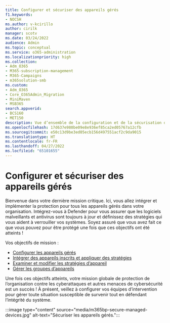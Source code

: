 ```yaml
---
title: Configurer et sécuriser des appareils gérés
f1.keywords:
- NOCSH
ms.author: v-kcirillo
author: cirilk
manager: scotv
ms.date: 03/24/2022
audience: Admin
ms.topic: conceptual
ms.service: o365-administration
ms.localizationpriority: high
ms.collection:
- Adm_O365
- M365-subscription-management
- M365-Campaigns
- m365solution-smb
ms.custom:
- Adm_O365
- Core_O365Admin_Migration
- MiniMaven
- MSB365
search.appverid:
- BCS160
- MET150
description: Vue d’ensemble de la configuration et de la sécurisation des appareils gérés contre les menaces de sécurité et les cyberattaques. Implémentez des défenses de cybersécurité et une protection des points de terminaison par le biais de l’inscription et de l’intégration de tous les appareils. Découvrez comment configurer des stratégies d’appareil et gérer des groupes d’appareils.
ms.openlocfilehash: 17d637e980be09e8e936ef85ca2ed05767a12cfb
ms.sourcegitcommit: e50c13d9be3ed05ecb156d497551acf2c9da9015
ms.translationtype: HT
ms.contentlocale: fr-FR
ms.lasthandoff: 04/27/2022
ms.locfileid: "65101655"
---
```

# <a name="set-up-and-secure-managed-devices"></a>Configurer et sécuriser des appareils gérés

Bienvenue dans votre dernière mission critique. Ici, vous allez intégrer et implémenter la protection pour tous les appareils gérés dans votre organisation. Intégrez-vous à Defender pour vous assurer que les logiciels malveillants et antivirus sont toujours à jour et définissez des stratégies qui vous aident à verrouiller vos systèmes. Soyez assuré que vous avez fait ce que vous pouvez pour être protégé une fois que ces objectifs ont été atteints !

Vos objectifs de mission :

- [Configurer les appareils gérés](m365bp-managed-devices-setup.md)
- [Intégrer des appareils inscrits et appliquer des stratégies](m365bp-onboard-devices-mdb.md)
- [Examiner et modifier les stratégies d’appareil](m365bp-view-edit-create-mdb-policies.md)
- [Gérer les groupes d’appareils](m365bp-device-groups-mdb.md)

Une fois ces objectifs atteints, votre mission globale de protection de l’organisation contre les cyberattaques et autres menaces de cybersécurité est un succès ! À présent, veillez à configurer vos équipes d’intervention pour gérer toute situation susceptible de survenir tout en défendant l’intégrité du système. 

:::image type="content" source="media/m365bp-secure-managed-devices.jpg" alt-text="Sécuriser les appareils gérés.":::


